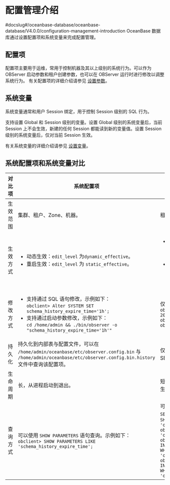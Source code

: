 # 配置管理介绍

#docslug#/oceanbase-database/oceanbase-database/V4.0.0/configuration-management-introduction
OceanBase 数据库通过设置配置项和系统变量来完成配置管理。

## 配置项

配置项主要用于运维，常用于控制机器及其以上级别的系统行为。可以作为 OBServer 启动参数和租户创建参数，也可以在 OBServer 运行时进行修改以调整系统行为。
有关配置项的详细介绍请参见 [设置参数](../200.configuration-management/200.set-parameters.md)。

## 系统变量

系统变量通常和用户 Session 绑定，用于控制 Session 级别的 SQL 行为。

支持设置 Global 和 Session 级别的变量。设置 Global 级别的系统变量后，当前 Session 上不会生效，新建的任何 Session 都能读到新的变量值。设置 Session 级别的系统变量后，仅对当前 Session 生效。

有关系统变量的详细介绍请参见 [设置变量](../200.configuration-management/300.set-variables.md)。

## 系统配置项和系统变量对比

| 对比项  |                                                                                                                                                                                   系统配置项                                                                                                                                                                                   |                                                                                                                                                                                                                            系统变量                                                                                                                                                                                                                             |
|------|---------------------------------------------------------------------------------------------------------------------------------------------------------------------------------------------------------------------------------------------------------------------------------------------------------------------------------------------------------------------------|-------------------------------------------------------------------------------------------------------------------------------------------------------------------------------------------------------------------------------------------------------------------------------------------------------------------------------------------------------------------------------------------------------------------------------------------------------------|
| 生效范围 | 集群、租户、Zone、机器。                                                                                                                                                                                                                                                                                                                                                            | 租户的 Global 级别或 Session 级别。                                                                                                                                                                                                                                                                                                                                                                                                                                  |
| 生效方式 | <ul><li>动态生效：`edit_level` 为`dynamic_effective`。</li><li>重启生效：`edit_level` 为 `static_effective`。</li></ul>                                                                                                                                                                                                  | <ul><li>设置 Session 级别的变量仅对当前 Session 有效，对其他 Session 无效。</li><li>设置 Global 级别的变量对当前 Session 无效，需要重新登录建立新的 Session 才会生效。</li></ul>                                                                                                                                                                                                                                                             |
| 修改方式 | <ul><li>支持通过 SQL 语句修改，示例如下：<br> `obclient> Alter SYSTEM SET schema_history_expire_time='1h';` </li><li>支持通过启动参数修改，示例如下：<br> `cd /home/admin && ./bin/observer -o "schema_history_expire_time='1h'"`   </li></ul> | 仅支持通过 SQL 语句修改，示例如下： `obclient> SET ob_query_timeout = 20000000;`<br> `obclient> SET GLOBAL ob_query_timeout = 20000000;` |
| 持久化  | 持久化到内部表与配置文件，可以在 `/home/admin/oceanbase/etc/observer.config.bin` 与 `/home/admin/oceanbase/etc/observer.config.bin.history` 文件中查询该配置项。                                                                                                                                                                                                                                     | 仅 GLOBAL 级别的变量会持久化，SESSION 级别的变量不会进行持久化。                                                                                                                                                                                                                                                                                                                                                                                                                    |
| 生命周期 | 长，从进程启动到退出。                                                                                                                                                                                                                                                                                                                                                               | 短，需要租户的 Schema 创建成功以后才生效。                                                                                                                                                                                                                                                                                                                                                                                                                                   |
| 查询方式 | 可以使用 `SHOW PARAMETERS` 语句查询。示例如下：<br>`obclient> SHOW PARAMETERS LIKE 'schema_history_expire_time';`                                                                                                                                                                                                                                                                                                                                              | 可以使用 `SHOW [GLOBAL] VARIABLES` 或 `SELECT` 语句查询。 示例如下：`obclient> SHOW VARIABLES LIKE 'ob_query_timeout';`<br> `obclient> SHOW GLOBAL VARIABLES LIKE 'ob_query_timeout';` <br>`obclient> SELECT * FROM INFORMATION_SCHEMA.SESSION_VARIABLES WHERE VARIABLE_NAME = 'ob_query_timeout';`<br>`obclient> SELECT * FROM INFORMATION_SCHEMA.GLOBAL_VARIABLES WHERE VARIABLE_NAME = 'ob_query_timeout';`                                                                                                                                                                                                                                                                                                                                                                                                     |
